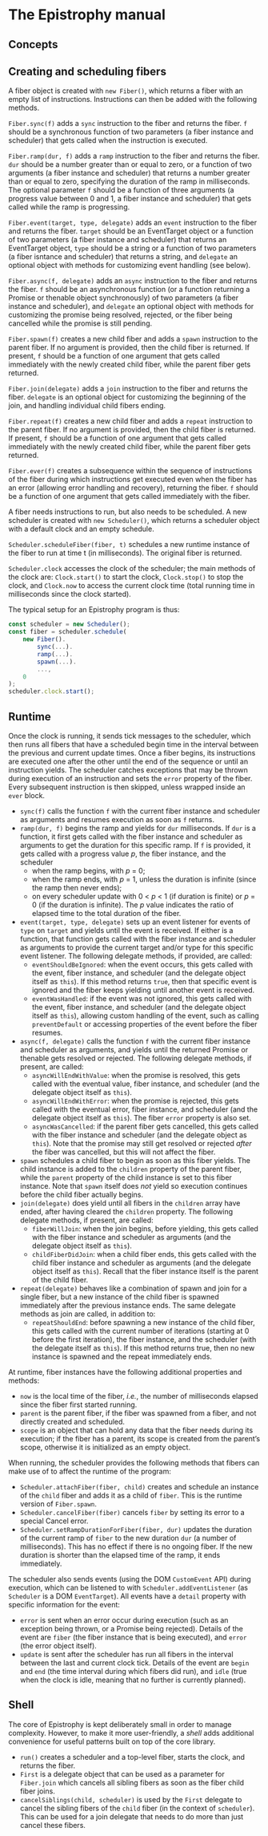 # The Epistrophy manual

## Concepts

## Creating and scheduling fibers

A fiber object is created with `new Fiber()`, which returns a fiber with an
empty list of instructions. Instructions can then be added with the following
methods.

`Fiber.sync(f)` adds a `sync` instruction to the fiber and returns the fiber.
`f` should be a synchronous function of two parameters (a fiber instance and
scheduler) that gets called when the instruction is executed.

`Fiber.ramp(dur, f)` adds a `ramp` instruction to the fiber and returns the
fiber. `dur` should be a number greater than or equal to zero, or a function
of two arguments (a fiber instance and scheduler) that returns a number greater
than or equal to zero, specifying the duration of the ramp in milliseconds.
The optional parameter `f` should be a function of three arguments (a progress
value between 0 and 1, a fiber instance and scheduler) that gets called while
the ramp is progressing.

`Fiber.event(target, type, delegate)` adds an `event` instruction to the fiber
and returns the fiber. `target` should be an EventTarget object or a function
of two parameters (a fiber instance and scheduler) that returns an EventTarget
object, `type` should be a string or a function of two parameters (a fiber
isntance and scheduler) that returns a string, and `delegate` an optional
object with methods for customizing event handling (see below).

`Fiber.async(f, delegate)` adds an `async` instruction to the fiber and returns
the fiber. `f` should be an asynchronous function (or a function returning a
Promise or thenable object synchronously) of two parameters (a fiber instance
and scheduler), and `delegate` an optional object with methods for customizing
the promise being resolved, rejected, or the fiber being cancelled while the
promise is still pending.

`Fiber.spawn(f)` creates a new child fiber and adds a `spawn` instruction to
the parent fiber. If no argument is provided, then the child fiber is returned.
If present, `f` should be a function of one argument that gets called
immediately with the newly created child fiber, while the parent fiber gets
returned.

`Fiber.join(delegate)` adds a `join` instruction to the fiber and returns the
fiber. `delegate` is an optional object for customizing the beginning of the
join, and handling individual child fibers ending.

`Fiber.repeat(f)` creates a new child fiber and adds a `repeat` instruction to
the parent fiber. If no argument is provided, then the child fiber is returned.
If present, `f` should be a function of one argument that gets called
immediately with the newly created child fiber, while the parent fiber gets
returned.

`Fiber.ever(f)` creates a subsequence within the sequence of instructions of
the fiber during which instructions get executed even when the fiber has an
error (allowing error handling and recovery), returning the fiber. `f` should
be a function of one argument that gets called immediately with the fiber.

A fiber needs instructions to run, but also needs to be scheduled. A new
scheduler is created with `new Scheduler()`, which returns a scheduler object
with a default clock and an empty schedule.

`Scheduler.scheduleFiber(fiber, t)` schedules a new runtime instance of the
fiber to run at time t (in milliseconds). The original fiber is returned.

`Scheduler.clock` accesses the clock of the scheduler; the main methods of the
clock are: `Clock.start()` to start the clock, `Clock.stop()` to stop the clock,
and `Clock.now` to access the current clock time (total running time in
milliseconds since the clock started).

The typical setup for an Epistrophy program is thus:

```js
const scheduler = new Scheduler();
const fiber = scheduler.schedule(
    new Fiber().
        sync(...).
        ramp(...).
        spawn(...).
        ...,
    0
);
scheduler.clock.start();
```

## Runtime

Once the clock is running, it sends tick messages to the scheduler, which then
runs all fibers that have a scheduled begin time in the interval between the
previous and current update times. Once a fiber begins, its instructions are
executed one after the other until the end of the sequence or until an
instruction yields. The scheduler catches exceptions that may be thrown during
execution of an instruction and sets the `error` property of the fiber. Every
subsequent instruction is then skipped, unless wrapped inside an `ever` block.

* `sync(f)` calls the function `f` with the current fiber instance and
scheduler as arguments and resumes execution as soon as `f` returns.
* `ramp(dur, f)` begins the ramp and yields for `dur` milliseconds. If `dur`
is a function, it first gets called with the fiber instance and scheduler as
arguments to get the duration for this specific ramp. If `f` is provided, it
gets called with a progress value _p_, the fiber instance, and the scheduler
    * when the ramp begins, with _p_ = 0;
    * when the ramp ends, with _p_ = 1, unless the duration is infinite (since
    the ramp then never ends);
    * on every scheduler update with 0 < _p_ < 1 (if duration is finite) or
    _p_ = 0 (if the duration is infinite). The _p_ value indicates the
    ratio of elapsed time to the total duration of the fiber.
* `event(target, type, delegate)` sets up an event listener for events of
`type` on `target` and yields until the event is received. If either is a
function, that function gets called with the fiber instance and scheduler as
arguments to provide the current target and/or type for this specific event
listener. The following delegate methods, if provided, are called:
    * `eventShouldBeIgnored`: when the event occurs, this gets called with the
    event, fiber instance, and scheduler (and the delegate object itself as
    `this`). If this method returns `true`, then that specific event is ignored
    and the fiber keeps yielding until another event is received.
    * `eventWasHandled`: if the event was not ignored, this gets called with
    the event, fiber instance, and scheduler (and the delegate object itself
    as `this`), allowing custom handling of the event, such as calling
    `preventDefault` or accessing properties of the event before the fiber
    resumes.
* `async(f, delegate)` calls the function `f` with the current fiber instance
and scheduler as arguments, and yields until the returned Promise or thenable
gets resolved or rejected. The following delegate methods, if present, are
called:
    * `asyncWillEndWithValue`: when the promise is resolved, this gets called
    with the eventual value, fiber instance, and scheduler (and the delegate
    object itself as `this`).
    * `asyncWillEndWithError`: when the promise is rejected, this gets called
    with the eventual error, fiber instance, and scheduler (and the delegate
    object itself as `this`). The fiber `error` property is also set.
    * `asyncWasCancelled`: if the parent fiber gets cancelled, this gets
    called with the fiber instance and scheduler (and the delegate object
    as `this`). Note that the promise may still get resolved or rejected
    _after_ the fiber was cancelled, but this will not affect the fiber.
* `spawn` schedules a child fiber to begin as soon as this fiber yields. The
child instance is added to the `children` property of the parent fiber, while
the `parent` property of the child instance is set to this fiber instance.
Note that `spawn` itself does _not_ yield so execution continues before the
child fiber actually begins.
* `join(delegate)` does yield until all fibers in the `children` array have
ended, after having cleared the `children` property. The following delegate
methods, if present, are called:
    * `fiberWillJoin`: when the join begins, before yielding, this gets called
    with the fiber instance and scheduler as arguments (and the delegate object
    itself as `this`).
    * `childFiberDidJoin`: when a child fiber ends, this gets called with the
    child fiber instance and scheduler as arguments (and the delegate object
    itself as `this`). Recall that the fiber instance itself is the parent of
    the child fiber.
* `repeat(delegate)` behaves like a combination of spawn and join for a single
fiber, but a new instance of the child fiber is spawned immediately after the
previous instance ends. The same delegate methods as join are called, in
addition to:
    * `repeatShouldEnd`: before spawning a new instance of the child fiber,
    this gets called with the current number of iterations (starting at 0
    before the first iteration), the fiber instance, and the scheduler (with
    the delegate itself as `this`). If this method returns true, then no
    new instance is spawned and the repeat immediately ends.

At runtime, fiber instances have the following additional properties and
methods:

* `now` is the local time of the fiber, _i.e._, the number of milliseconds
elapsed since the fiber first started running.
* `parent` is the parent fiber, if the fiber was spawned from a fiber, and
not directly created and scheduled.
* `scope` is an object that can hold any data that the fiber needs during its
execution; if the fiber has a parent, its scope is created from the parent’s
scope, otherwise it is initialized as an empty object.

When running, the scheduler provides the following methods that fibers can
make use of to affect the runtime of the program:

* `Scheduler.attachFiber(fiber, child)` creates and schedule an instance of the
`child` fiber and adds it as a child of `fiber`. This is the runtime version of
`Fiber.spawn`.
* `Scheduler.cancelFiber(fiber)` cancels `fiber` by setting its error to a
special Cancel error.
* `Scheduler.setRampDurationForFiber(fiber, dur)` updates the duration of the
current ramp of `fiber` to the new duration `dur` (a number of milliseconds).
This has no effect if there is no ongoing fiber. If the new duration is shorter
than the elapsed time of the ramp, it ends immediately.

The scheduler also sends events (using the DOM `CustomEvent` API) during
execution, which can be listened to with `Scheduler.addEventListener` (as
`Scheduler` is a DOM `EventTarget`). All events have a `detail` property
with specific information for the event:

* `error` is sent when an error occur during execution (such as an exception
being thrown, or a Promise being rejected). Details of the event are `fiber`
(the fiber instance that is being executed), and `error` (the error object
itself).
* `update` is sent after the scheduler has run all fibers in the interval
between the last and current clock tick. Details of the event are `begin` and
`end` (the time interval during which fibers did run), and `idle` (true when
the clock is idle, meaning that no further is currently planned).

## Shell

The core of Epistrophy is kept deliberately small in order to manage
complexity. However, to make it more user-friendly, a _shell_ adds additional
convenience for useful patterns built on top of the core library.

* `run()` creates a scheduler and a top-level fiber, starts the clock, and
returns the fiber.
* `First` is a delegate object that can be used as a parameter for `Fiber.join`
which cancels all sibling fibers as soon as the fiber child fiber joins.
* `cancelSiblings(child, scheduler)` is used by the `First` delegate to cancel
the sibling fibers of the `child` fiber (in the context of `scheduler`). This
can be used for a join delegate that needs to do more than just cancel these
fibers.
